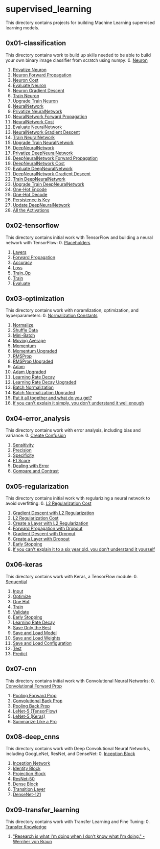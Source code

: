# supervised_learning
This directory contains projects for building Machine Learning supervised learning models.

## 0x01-classification
This directory contains work to build up skills needed to be able to build your own binary image classifier from scratch using numpy:
0. [Neuron](/supervised_learning/0x01-classification/0-neuron.py)
1. [Privatize Neuron](/supervised_learning/0x01-classification/1-neuron.py)
2. [Neuron Forward Propagation](/supervised_learning/0x01-classification/2-neuron.py)
3. [Neuron Cost](/supervised_learning/0x01-classification/3-neuron.py)
4. [Evaluate Neuron](/supervised_learning/0x01-classification/4-neuron.py)
5. [Neuron Gradient Descent](/supervised_learning/0x01-classification/5-neuron.py)
6. [Train Neuron](/supervised_learning/0x01-classification/6-neuron.py)
7. [Upgrade Train Neuron](/supervised_learning/0x01-classification/7-neuron.py)
8. [NeuralNetwork](/supervised_learning/0x01-classification/8-neural_network.py)
9. [Privatize NeuralNetwork](/supervised_learning/0x01-classification/9-neural_network.py)
10. [NeuralNetwork Forward Propagation](/supervised_learning/0x01-classification/10-neural_network.py)
11. [NeuralNetwork Cost](/supervised_learning/0x01-classification/11-neural_network.py)
12. [Evaluate NeuralNetwork](/supervised_learning/0x01-classification/12-neural_network.py)
13. [NeuralNetwork Gradient Descent](/supervised_learning/0x01-classification/13-neural_network.py)
14. [Train NeuralNetwork](/supervised_learning/0x01-classification/14-neural_network.py)
15. [Upgrade Train NeuralNetwork](/supervised_learning/0x01-classification/15-neural_network.py)
16. [DeepNeuralNetwork](/supervised_learning/0x01-classification/16-deep_neural_network.py)
17. [Privatize DeepNeuralNetwork](/supervised_learning/0x01-classification/17-deep_neural_network.py)
18. [DeepNeuralNetwork Forward Propagation](/supervised_learning/0x01-classification/18-deep_neural_network.py)
19. [DeepNeuralNetwork Cost](/supervised_learning/0x01-classification/19-deep_neural_network.py)
20. [Evaluate DeepNeuralNetwork](/supervised_learning/0x01-classification/20-deep_neural_network.py)
21. [DeepNeuralNetwork Gradient Descent](/supervised_learning/0x01-classification/21-deep_neural_network.py)
22. [Train DeepNeuralNetwork](/supervised_learning/0x01-classification/22-deep_neural_network.py)
23. [Upgrade Train DeepNeuralNetwork](/supervised_learning/0x01-classification/23-deep_neural_network.py)
24. [One-Hot Encode](/supervised_learning/0x01-classification/24-one_hot_encode.py)
25. [One-Hot Decode](/supervised_learning/0x01-classification/25-one_hot_decode.py)
26. [Persistence is Key](/supervised_learning/0x01-classification/26-deep_neural_network.py)
27. [Update DeepNeuralNetwork](/supervised_learning/0x01-classification/27-deep_neural_network.py)
28. [All the Activations](/supervised_learning/0x01-classification/28-deep_neural_network.py)

## 0x02-tensorflow
This directory contains initial work with TensorFlow and building a neural network with TensorFlow:
0. [Placeholders](/supervised_learning/0x02-tensorflow/0-create_placeholders.py)
1. [Layers](/supervised_learning/0x02-tensorflow/1-create_layer.py)
2. [Forward Propagation](/supervised_learning/0x02-tensorflow/2-forward_prop.py)
3. [Accuracy](/supervised_learning/0x02-tensorflow/3-calculate_accuracy.py)
4. [Loss](/supervised_learning/0x02-tensorflow/4-calculate_loss.py)
5. [Train_Op](/supervised_learning/0x02-tensorflow/5-create_train_op.py)
6. [Train](/supervised_learning/0x02-tensorflow/6-train.py)
7. [Evaluate](/supervised_learning/0x02-tensorflow/7-evaluate.py)

## 0x03-optimization
This directory contains work with noramlization, optimization, and hyperparameters:
0. [Normalization Constants](/supervised_learning/0x03-optimization/0-norm_constants.py)
1. [Normalize](/supervised_learning/0x03-optimization/1-normalize.py)
2. [Shuffle Data](/supervised_learning/0x03-optimization/2-shuffle_data.py)
3. [Mini-Batch](/supervised_learning/0x03-optimization/3-mini_batch.py)
4. [Moving Average](/supervised_learning/0x03-optimization/4-moving_average.py)
5. [Momentum](/supervised_learning/0x03-optimization/5-momentum.py)
6. [Momentum Upgraded](/supervised_learning/0x03-optimization/6-momentum.py)
7. [RMSProp](/supervised_learning/0x03-optimization/7-RMSProp.py)
8. [RMSProp Upgraded](/supervised_learning/0x03-optimization/8-RMSProp.py)
9. [Adam](/supervised_learning/0x03-optimization/9-Adam.py)
10. [Adam Upgraded](/supervised_learning/0x03-optimization/10-Adam.py)
11. [Learning Rate Decay](/supervised_learning/0x03-optimization/11-learning_rate_decay.py)
12. [Learning Rate Decay Upgraded](/supervised_learning/0x03-optimization/12-learning_rate_decay.py)
13. [Batch Normalization](/supervised_learning/0x03-optimization/13-batch_norm.py)
14. [Batch Normalization Upgraded](/supervised_learning/0x03-optimization/14-batch_norm.py)
15. [Put it all together and what do you get?](/supervised_learning/0x03-optimization/15-model.py)
16. [If you can't explain it simply, you don't understand it well enough]()

## 0x04-error_analysis
This directory contains work with error analysis, including bias and variance:
0. [Create Confusion](/supervised_learning/0x04-error_analysis/0-create_confusion.py)
1. [Sensitivity](/supervised_learning/0x04-error_analysis/1-sensitivity.py)
2. [Precision](/supervised_learning/0x04-error_analysis/2-precision.py)
3. [Specificity](/supervised_learning/0x04-error_analysis/3-specificity)
4. [F1 Score](/supervised_learning/0x04-error_analysis/4-f1_score.py)
5. [Dealing with Error](/supervised_learning/0x04-error_analysis/5-error_handling)
6. [Compare and Contrast](/supervised_learning/0x04-error_analysis/6-compare_and_contrast)

## 0x05-regularization
This directory contains initial work with regularizing a neural network to avoid overfitting:
0. [L2 Regularization Cost](/supervised_learning/0x05-regularization/0-l2_reg_cost.py)
1. [Gradient Descent with L2 Regularization](/supervised_learning/0x05-regularization/1-l2_reg_gradient_descent.py)
2. [L2 Regularization Cost](/supervised_learning/0x05-regularization/2-l2_reg_cost.py)
3. [Create a Layer with L2 Regularization](/supervised_learning/0x05-regularization/3-l2_reg_create_laayer.py)
4. [Forward Propagation with Dropout](/supervised_learning/0x05-regularization/4-dropout_forward_prop.py)
5. [Gradient Descent with Dropout](/supervised_learning/0x05-regularization/5-dropout_gradient_descent.py)
6. [Create a Layer with Dropout](/supervised_learning/0x05-regularization/6-dropout_create_layer.py)
7. [Early Stopping](/supervised_learning/0x05-regularization/7-early_stopping.py)
8. [If you can't explain it to a six year old, you don't understand it yourself]()

## 0x06-keras
This directory contains work with Keras, a TensorFlow module:
0. [Sequential](/supervised_learning/0x06-keras/0-sequential.py)
1. [Input](/supervised_learning/0x06-keras/1-input.py)
2. [Optimize](/supervised_learning/0x06-keras/2-optimize.py)
3. [One Hot](/supervised_learning/0x06-keras/3-one_hot.py)
4. [Train](/supervised_learning/0x06-keras/4-train.py)
5. [Validate](/supervised_learning/0x06-keras/5-train.py)
6. [Early Stopping](/supervised_learning/0x06-keras/6-train.py)
7. [Learning Rate Decay](/supervised_learning/0x06-keras/7-train.py)
8. [Save Only the Best](/supervised_learning/0x06-keras/8-train.py)
9. [Save and Load Model](/supervised_learning/0x06-keras/9-model.py)
10. [Save and Load Weights](/supervised_learning/0x06-keras/10-weights.py)
11. [Save and Load Configuration](/supervised_learning/0x06-keras/11-config.py)
12. [Test](/supervised_learning/0x06-keras/12-test.py)
13. [Predict](/supervised_learning/0x06-keras/13-predict.py)

## 0x07-cnn
This directory contains initial work with Convolutional Neural Networks:
0. [Convolutional Forward Prop](/supervised_learning/0x07-cnn/0-conv_forward.py)
1. [Pooling Forward Prop](/supervised_learning/0x07-cnn/1-pool_forward.py)
2. [Convolutional Back Prop](/supervised_learning/0x07-cnn/2-conv_backward.py)
3. [Pooling Back Prop](/supervised_learning/0x07-cnn/3-pool_backward.py)
4. [LeNet-5 (TensorFlow)](/supervised_learning/0x07-cnn/4-lenet5.py)
5. [LeNet-5 (Keras)](/supervised_learning/0x07-cnn/5-lenet5.py)
6. [Summarize Like a Pro]()

## 0x08-deep_cnns
This directory contains work with Deep Convolutional Neural Networks, including GoogLeNet, ResNet, and DenseNet:
0. [Inception Block](/supervised_learning/0x08-deep_cnns/0-inception_block.py)
1. [Inception Network](/supervised_learning/0x08-deep_cnns/1-inception_network.py)
2. [Identity Block](/supervised_learning/0x08-deep_cnns/2-identity_block.py)
3. [Projection Block](/supervised_learning/0x08-deep_cnns/3-projection_block.py)
4. [ResNet-50](/supervised_learning/0x08-deep_cnns/4-resnet50.py)
5. [Dense Block](/supervised_learning/0x08-deep_cnns/5-dense_block.py)
6. [Transition Layer](/supervised_learning/0x08-deep_cnns/6-transition_layer.py)
7. [DenseNet-121](/supervised_learning/0x08-deep_cnns/7-densenet121.py)

## 0x09-transfer_learning
This directory contains work with Transfer Learning and Fine Tuning:
0. [Transfer Knowledge](/supervised_learning/0x09-transfer_learning/0-transfer.py)
1. [\"Research is what I'm doing when I don't know what I'm doing.\" - Wernher von Braun]()
